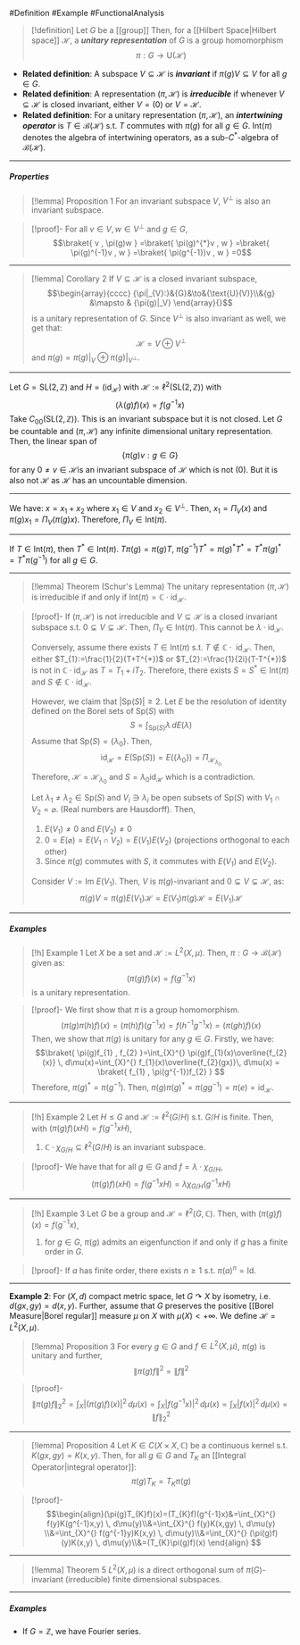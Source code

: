#Definition #Example #FunctionalAnalysis 

> [!definition]
> Let $G$ be a [[group]] Then, for a [[Hilbert Space|Hilbert space]] $\mathcal{H}$, a ***unitary representation*** of $G$ is a group homomorphism $$\pi:G \to \text{U}(\mathcal{H})$$ 

- **Related definition**: A subspace $V\subseteq \mathcal{H}$ is ***invariant*** if $\pi(g)V\subseteq V$ for all $g\in G$.
- **Related definition**: A representation $(\pi,\mathcal{H})$ is ***irreducible*** if whenever $V\subseteq \mathcal{H}$ is closed invariant, either $V=(0)$ or $V=\mathcal{H}$.
- **Related definition**: For a unitary representation $(\pi,\mathcal{H})$, an ***intertwining operator*** is $T\in \mathcal{B}(\mathcal{H})$ s.t. $T$ commutes with $\pi(g)$ for all $g\in G$. $\text{Int}(\pi)$ denotes the algebra of intertwining operators, as a sub-$C^{*}$-algebra of $\mathcal{B}(\mathcal{H})$.
---

##### Properties
> [!lemma] Proposition 1
> For an invariant subspace $V$, $V^{\bot}$ is also an invariant subspace.

> [!proof]-
> For all $v\in V,w\in V^{\bot}$ and $g\in G$, $$\braket{ v , \pi(g)w } =\braket{ \pi(g)^{*}v , w } =\braket{ \pi(g)^{-1}v , w } =\braket{ \pi(g^{-1})v , w } =0$$

---
> [!lemma] Corollary 2
> If $V\subseteq \mathcal{H}$ is a closed invariant subspace, $$\begin{array}{cccc} {\pi|_{V}:}&{G}&\to&{\text{U}(V)}\\&{g} &\mapsto & {\pi(g)|_V} \end{array}{}$$is a unitary representation of $G$. Since $V^{\bot}$ is also invariant as well, we get that: $$\mathcal{H}=V\oplus V^{\bot}$$and $\pi(g)=\pi(g)|_{V}\oplus \pi(g)|_{V^{\bot}}$.

---
Let $G=\text{SL}(2,\mathbb{Z})$ and $H=(\text{id}_{\mathcal{H}})$ with $\mathcal{H}:=\ell^{2}(\text{SL}(2,\mathbb{Z}))$ with $$(\lambda(g)f)(x)=f(g^{-1}x)$$Take $C_{00}(\text{SL}(2,\mathbb{Z}))$. This is an invariant subspace but it is not closed. Let $G$ be countable and $(\pi,\mathcal{H})$ any infinite dimensional unitary representation. Then, the linear span of $$\{  \pi(g)v:g\in G\}$$for any $0\neq v\in \mathcal{H}$is an invariant subspace of $\mathcal{H}$ which is not $(0)$. But it is also not $\mathcal{H}$ as $\mathcal{H}$ has an uncountable dimension. 

---
We have: $x=x_{1}+x_{2}$ where $x_{1}\in V$ and $x_{2}\in V^{\bot}$. Then, $x_{1}=\Pi_{V}(x)$ and $\pi(g)x_{1}=\Pi_{V}(\pi(g)x)$. Therefore, $\Pi_{V}\in \text{Int}(\pi).$

---
If $T\in \text{Int}(\pi)$, then $T^{*}\in \text{Int}(\pi)$. $T\pi(g)=\pi(g)T$, $\pi(g^{-1})T^{*}=\pi(g)^{*}T^{*}=T^{*}\pi(g)^{*}=T^{*}\pi(g^{-1})$ for all $g\in G$.

---
> [!lemma] Theorem (Schur's Lemma)
> The unitary representation $(\pi,\mathcal{H})$ is irreducible if and only if $\text{Int}(\pi)=\mathbb{C}\cdot \text{id}_{\mathcal{H}}$.

> [!proof]-
> If $(\pi,\mathcal{H})$ is not irreducible and $V\subseteq \mathcal{H}$ is a closed invariant subspace s.t. $0\subsetneq V\subsetneq\mathcal{H}$. Then, $\Pi_{V}\in \text{Int}(\pi)$. This cannot be $\lambda \cdot \text{id}_{\mathcal{H}}$.
> 
> Conversely, assume there exists $T\in \text{Int}(\pi)$ s.t. $T\notin \mathbb{C}\cdot \text{ id}_{\mathcal{H}}$. Then, either $T_{1}:=\frac{1}{2}(T+T^{*})$ or $T_{2}:=\frac{1}{2i}(T-T^{*})$ is not in $\mathbb{C}\cdot \text{id}_{\mathcal{H}}$ as $T=T_{1}+iT_{2}$. Therefore, there exists $S=S^{*}\in \text{Int}(\pi)$ and $S\notin \mathbb{C}\cdot \text{id}_{\mathcal{H}}$. 
> 
> However, we claim that $\left| \text{Sp}(S) \right|\geq 2$. Let $E$ be the resolution of identity defined on the Borel sets of $\text{Sp}(S)$ with $$S=\int_{\text{Sp}(S)}\lambda  \, dE(\lambda) $$ Assume that $\text{Sp}(S)=\{ \lambda_{0} \}$. Then, $$\text{id}_{\mathcal{H}}=E(\text{Sp}(S))=E(\{ \lambda_{0} \})=\Pi_{\mathcal{H}_{\lambda_{0}}}$$Therefore, $\mathcal{H}=\mathcal{H}_{\lambda_{0}}$ and $S=\lambda_{0}\text{id}_{\mathcal{H}}$ which is a contradiction.
> 
> Let $\lambda_{1}\neq\lambda_{2}\in \text{Sp}(S)$ and $V_{i}\ni \lambda_{i}$ be open subsets of $\text{Sp}(S)$ with $V_{1}\cap V_{2}=\varnothing$. (Real numbers are Hausdorff). Then, 
> 1. $E(V_{1})\neq 0$ and $E(V_{2})\neq 0$
> 2. $0=E(\varnothing)=E(V_{1}\cap V_{2})=E(V_{1})E(V_{2})$ (projections orthogonal to each other)
> 3. Since $\pi(g)$ commutes with $S$, it commutes with $E(V_{1})$ and $E(V_{2})$.
>    
> Consider $V:=\text{Im }E(V_{1})$. Then, $V$ is $\pi(g)$-invariant and $0\subsetneq V\subsetneq \mathcal{H}$, as: $$\pi(g)V=\pi(g)E(V_{1})\mathcal{H}=E(V_{1})\pi(g)\mathcal{H}=E(V_{1})\mathcal{H}$$
---
##### Examples
> [!h] Example 1
> Let $X$ be a set and $\mathcal{H}:=L^{2}(X,\mu)$. Then, $\pi:G\to \mathcal{B}(\mathcal{H})$ given as: $$(\pi(g)f)(x)=f(g^{-1}x)$$is a unitary representation.

> [!proof]-
> We first show that $\pi$ is a group homomorphism. $$(\pi(g)\pi(h)f)(x)=(\pi(h)f)(g^{-1}x)=f(h^{-1}g^{-1}x)=(\pi(gh)f)(x)$$Then, we show that $\pi(g)$ is unitary for any $g\in G$. Firstly, we have: $$\braket{ \pi(g)f_{1} , f_{2} }=\int_{X}^{} \pi(g)f_{1}(x)\overline{f_{2}(x)} \, d\mu(x)=\int_{X}^{} f_{1}(x)\overline{f_{2}(gx)}\, d\mu(x) = \braket{ f_{1} , \pi(g^{-1})f_{2} } $$Therefore, $\pi(g)^{*}=\pi(g^{-1})$. Then, $\pi(g)\pi(g)^{*}=\pi(gg ^{-1})=\pi(e)=\text{id}_{\mathcal{H}}$.
---
> [!h] Example 2
> Let $H\leq G$ and $\mathcal{H}:=\ell^2(G / H)$ s.t. $G / H$ is finite. Then, with $(\pi(g)f)(xH)=f(g^{-1}xH)$,
> 1.  $\mathbb{C}\cdot \chi_{G / H}\subseteq \ell^{2}(G / H)$  is an invariant subspace.

> [!proof]-
> We have that for all $g\in G$ and $f=\lambda \cdot \chi_{G / H}$, $$(\pi(g)f)(xH)=f(g^{-1}xH)=\lambda \chi_{G / H}(g^{-1}xH)$$
---
> [!h] Example 3
> Let $G$ be a group and $\mathcal{H}=\ell^2(G,\mathbb{C})$. Then, with $(\pi(g)f)(x)=f(g^{-1}x)$,
> 1. for $g\in G$, $\pi(g)$ admits an eigenfunction if and only if $g$ has a finite order in $G$.

>[!proof]-
>If $a$ has finite order, there exists $n\geq 1$ s.t. $\pi(a)^n=\text{Id}$. 

---
**Example 2**: For $(X,d)$ compact metric space, let $G\curvearrowright X$ by isometry, i.e. $d(gx,gy)=d(x,y)$. Further, assume that $G$ preserves the positive [[Borel Measure|Borel regular]] measure $\mu$ on $X$ with $\mu(X)<+\infty$. We define $\mathcal{H}=L^2(X,\mu)$.

> [!lemma] Proposition 3
> For every $g\in G$ and $f\in L^2(X,\mu)$, $\pi(g)$ is unitary and further, $$\left\| \pi(g)f \right\| ^{2}=\left\| f \right\| ^{2}$$

> [!proof]-
> $$\left\| \pi(g)f \right\|_{2} ^{2}=\int_{X}^{}\left| (\pi(g)f)(x) \right|^{2}   \, d\mu(x)=\int_{X}^{} \left| f(g^{-1}x) \right| ^{2} \, d\mu(x) =\int_{X}^{} \left| f(x) \right| ^{2} \, d\mu(x)=\left\| f \right\|_{2} ^{2}  $$
---
> [!lemma] Proposition 4
> Let $K\in C(X\times X,\mathbb{C})$ be a continuous kernel s.t. $K(gx,gy)=K(x,y)$. Then, for all $g\in G$ and $T_{K}$ an [[Integral Operator|integral operator]]:$$\pi(g)T_{K}=T_{K}\pi(g)$$

> [!proof]-
> $$\begin{align}(\pi(g)T_{K}f)(x)=(T_{K}f)(g^{-1}x)&=\int_{X}^{} f(y)K(g^{-1}x,y) \, d\mu(y)\\&=\int_{X}^{} f(y)K(x,gy) \, d\mu(y) \\&=\int_{X}^{} f(g^{-1}y)K(x,y) \, d\mu(y)\\&=\int_{X}^{} (\pi(g)f)(y)K(x,y) \, d\mu(y)\\&=(T_{K}\pi(g)f)(x) \end{align} $$
---
> [!lemma] Theorem 5
> $L^{2}(X,\mu)$ is a direct orthogonal sum of $\pi(G)$-invariant (irreducible) finite dimensional subspaces.
---
##### Examples
- If $G=\mathbb{Z}$, we have Fourier series.